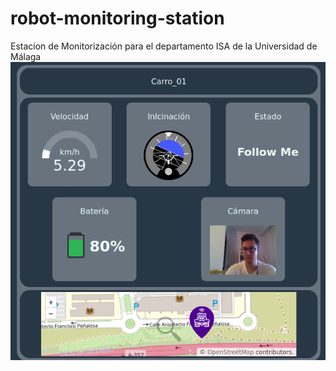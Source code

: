 # robot-monitoring-station
Estacion de Monitorización para el departamento ISA de la Universidad de Málaga
![Imagen de la estación](detail-panel-complete.png)
